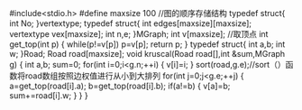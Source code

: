 #include<stdio.h>
#define maxsize 100 
//图的顺序存储结构 
typedef struct{
	int No;
}vertextype;
typedef struct{
	int edges[maxsize][maxsize];
	vertextype vex[maxsize];
	int n,e;
}MGraph;
int v[maxsize];
//取顶点 
int get_top(int p)
{
	while(p!=v[p])
	p=v[p];
	return p; 
 } 
 typedef struct{
 	int a,b;
 	int w;
 }Road;
 Road road[maxsize];
 void kruscal(Road road[],int &sum,MGraph g)
 {
 	int a,b;
	 sum=0;
	 for(int i=0;i<g.n;++i)
	 {
	 	v[i]=i;
	  } 
	  sort(road,g.e);//sort（）函数将road数组按照边权值进行从小到大排列 
	  for(int j=0;j<g.e;++j)
	  {
	  	a=get_top(road[i].a);
	  	b=get_top(road[i].b);
	  	if(a!=b)
	  	{
	  		v[a]=b;
	  		sum+=road[i].w;
		  }
	  }
 }
